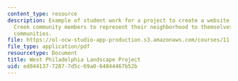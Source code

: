 ```yaml
---
content_type: resource
description: Example of student work for a project to create a website to enable Mill
  Creek community members to represent their neighborhood to themselves and to other
  communities.
file: https://ol-ocw-studio-app-production.s3.amazonaws.com/courses/11-310j-media-technology-and-city-design-and-development-spring-2002/ed84413772877d5c69a064844467b52b_kim.pdf
file_type: application/pdf
resourcetype: Document
title: West Philadelphia Landscape Project
uid: ed844137-7287-7d5c-69a0-64844467b52b
---
```

